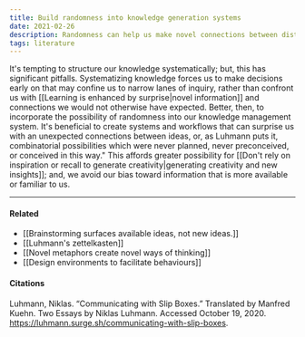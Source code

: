 ```yaml
---
title: Build randomness into knowledge generation systems
date: 2021-02-26
description: Randomness can help us make novel connections between distinct ideas that we otherwise might not have considered.
tags: literature
---
```


It's tempting to structure our knowledge systematically; but, this has significant pitfalls. Systematizing knowledge forces us to make decisions early on that may confine us to narrow lanes of inquiry, rather than confront us with [[Learning is enhanced by surprise|novel information]] and connections we would not otherwise have expected. Better, then, to incorporate the possibility of randomness into our knowledge management system. It's beneficial to create systems and workflows that can surprise us with an unexpected connections between ideas, or, as Luhmann puts it, combinatorial possibilities which were never planned, never preconceived, or conceived in this way." This affords greater possibility for [[Don't rely on inspiration or recall to generate creativity|generating creativity and new insights]]; and, we avoid our bias toward information that is more available or familiar to us.

---
#### Related
- [[Brainstorming surfaces available ideas, not new ideas.]]
- [[Luhmann's zettelkasten]]
- [[Novel metaphors create novel ways of thinking]]
- [[Design environments to facilitate behaviours]]

#### Citations
Luhmann, Niklas. “Communicating with Slip Boxes.” Translated by Manfred Kuehn. Two Essays by Niklas Luhmann. Accessed October 19, 2020. https://luhmann.surge.sh/communicating-with-slip-boxes.
